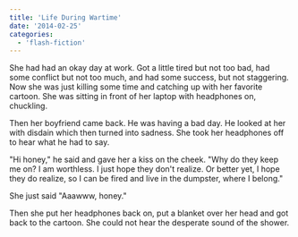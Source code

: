 ```yaml
---
title: 'Life During Wartime'
date: '2014-02-25'
categories:
  - 'flash-fiction'
---
```


She had had an okay day at work. Got a little tired but not too bad, had some
conflict but not too much, and had some success, but not staggering. Now she was
just killing some time and catching up with her favorite cartoon. She was
sitting in front of her laptop with headphones on, chuckling.

<!-- truncate -->


Then her boyfriend came back. He was having a bad day. He looked at her with
disdain which then turned into sadness. She took her headphones off to hear what
he had to say.

"Hi honey," he said and gave her a kiss on the cheek. "Why do they keep me on? I
am worthless. I just hope they don't realize. Or better yet, I hope they do
realize, so I can be fired and live in the dumpster, where I belong."

She just said "Aaawww, honey."

Then she put her headphones back on, put a blanket over her head and got back to
the cartoon. She could not hear the desperate sound of the shower.
